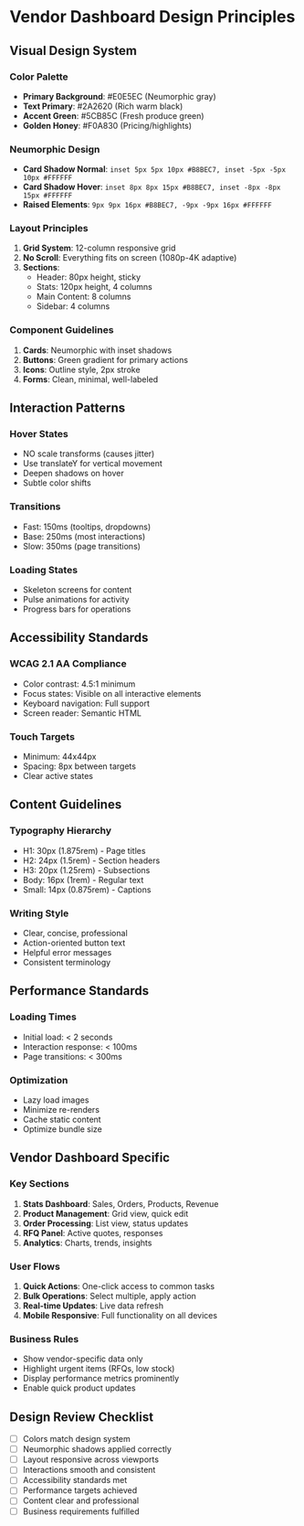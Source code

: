 # Vendor Dashboard Design Principles

## Visual Design System

### Color Palette
- **Primary Background**: #E0E5EC (Neumorphic gray)
- **Text Primary**: #2A2620 (Rich warm black)
- **Accent Green**: #5CB85C (Fresh produce green)
- **Golden Honey**: #F0A830 (Pricing/highlights)

### Neumorphic Design
- **Card Shadow Normal**: `inset 5px 5px 10px #B8BEC7, inset -5px -5px 10px #FFFFFF`
- **Card Shadow Hover**: `inset 8px 8px 15px #B8BEC7, inset -8px -8px 15px #FFFFFF`
- **Raised Elements**: `9px 9px 16px #B8BEC7, -9px -9px 16px #FFFFFF`

### Layout Principles
1. **Grid System**: 12-column responsive grid
2. **No Scroll**: Everything fits on screen (1080p-4K adaptive)
3. **Sections**:
   - Header: 80px height, sticky
   - Stats: 120px height, 4 columns
   - Main Content: 8 columns
   - Sidebar: 4 columns

### Component Guidelines
1. **Cards**: Neumorphic with inset shadows
2. **Buttons**: Green gradient for primary actions
3. **Icons**: Outline style, 2px stroke
4. **Forms**: Clean, minimal, well-labeled

## Interaction Patterns

### Hover States
- NO scale transforms (causes jitter)
- Use translateY for vertical movement
- Deepen shadows on hover
- Subtle color shifts

### Transitions
- Fast: 150ms (tooltips, dropdowns)
- Base: 250ms (most interactions)
- Slow: 350ms (page transitions)

### Loading States
- Skeleton screens for content
- Pulse animations for activity
- Progress bars for operations

## Accessibility Standards

### WCAG 2.1 AA Compliance
- Color contrast: 4.5:1 minimum
- Focus states: Visible on all interactive elements
- Keyboard navigation: Full support
- Screen reader: Semantic HTML

### Touch Targets
- Minimum: 44x44px
- Spacing: 8px between targets
- Clear active states

## Content Guidelines

### Typography Hierarchy
- H1: 30px (1.875rem) - Page titles
- H2: 24px (1.5rem) - Section headers
- H3: 20px (1.25rem) - Subsections
- Body: 16px (1rem) - Regular text
- Small: 14px (0.875rem) - Captions

### Writing Style
- Clear, concise, professional
- Action-oriented button text
- Helpful error messages
- Consistent terminology

## Performance Standards

### Loading Times
- Initial load: < 2 seconds
- Interaction response: < 100ms
- Page transitions: < 300ms

### Optimization
- Lazy load images
- Minimize re-renders
- Cache static content
- Optimize bundle size

## Vendor Dashboard Specific

### Key Sections
1. **Stats Dashboard**: Sales, Orders, Products, Revenue
2. **Product Management**: Grid view, quick edit
3. **Order Processing**: List view, status updates
4. **RFQ Panel**: Active quotes, responses
5. **Analytics**: Charts, trends, insights

### User Flows
1. **Quick Actions**: One-click access to common tasks
2. **Bulk Operations**: Select multiple, apply action
3. **Real-time Updates**: Live data refresh
4. **Mobile Responsive**: Full functionality on all devices

### Business Rules
- Show vendor-specific data only
- Highlight urgent items (RFQs, low stock)
- Display performance metrics prominently
- Enable quick product updates

## Design Review Checklist

- [ ] Colors match design system
- [ ] Neumorphic shadows applied correctly
- [ ] Layout responsive across viewports
- [ ] Interactions smooth and consistent
- [ ] Accessibility standards met
- [ ] Performance targets achieved
- [ ] Content clear and professional
- [ ] Business requirements fulfilled
